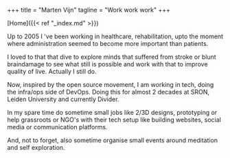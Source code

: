 +++
title = "Marten Vijn"
tagline = "Work work work"
+++

[Home]({{< ref "_index.md" >}})


Up to 2005 I 've been working in healthcare, rehabilitation, upto the moment
where administration seemed to become more important than patients.

I loved to that that dive to explore minds that suffered from stroke or blunt braindamage
to see what still is possible and work with that to improve quality of live. Actually I
still do.

Now, inspired by the  open source movement, I am working in tech, doing the infra/ops side of DevOps. Doing
this for almost 2 decades at SRON, Leiden University and currently Divider.

In my spare time do sometime small jobs like 2/3D designs, prototyping or help 
grassroots or NGO's with their tech setup like building websites, social media
or communication platforms.


And, not to forget,  also sometime organise small events around meditation and self exploration.  


